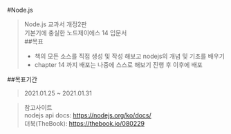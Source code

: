 #Node.js
>Node.js 교과서 개정2판 <br>
>기본기에 충실한 노드제이에스 14 입문서<br>
##목표
>* 책의 모든 소스를 직접 생성 및 작성 해보고 nodejs의 개념 및 기초를 배우기<br/>
>* chapter 14 까지 배포는 나중에 스스로 해보기 진행 후 이후에 배포 

##목표기간
>2021.01.25 ~ 2021.01.31

>참고사이트<br />
>nodejs api docs: https://nodejs.org/ko/docs/ <br/>
>더북(TheBook): https://thebook.io/080229

